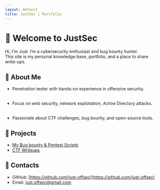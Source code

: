```yaml
---
layout: default
title: JustSec | Portfolio
---
```


# 👋 Welcome to JustSec

Hi, I'm Just.
I’m a cybersecurity enthusiast and bug bounty hunter.  
This site is my personal knowledge base, portfolio, and a place to share write-ups.

## 🔹 About Me
- Penetration tester with hands-on experience in offensive security.<br><br>

- Focus on web security, network exploitation, Active Directory attacks.<br><br>

- Passionate about CTF challenges, bug bounty, and open-source tools.

## 🔹 Projects
- [My Bug bounty & Pentest Scripts](./scripts)
- [CTF Writeups](./writeups)

## 🔹 Contacts
- GitHub: [https://github.com/just-offsec](https://github.com/just-offsec)
- Email: [just.offsec@gmail.com](https://gmail.com) 
